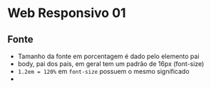# Web Responsivo 01

## Fonte
- Tamanho da fonte em porcentagem é dado pelo elemento pai
- body, pai dos pais, em geral tem um padrão de 16px (font-size)
- ```1.2em = 120%``` em ```font-size``` possuem o mesmo significado
- 
